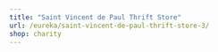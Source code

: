 ```yaml
---
title: "Saint Vincent de Paul Thrift Store"
url: /eureka/saint-vincent-de-paul-thrift-store-3/
shop: charity
---
```

